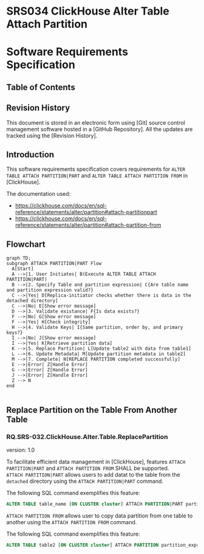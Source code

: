 # SRS034 ClickHouse Alter Table Attach Partition

# Software Requirements Specification

## Table of Contents

## Revision History

This document is stored in an electronic form using [Git] source control management software
hosted in a [GitHub Repository].
All the updates are tracked using the [Revision History].

## Introduction

This software requirements specification covers requirements for `ALTER TABLE ATTACH PARTITION|PART` and `ALTER TABLE ATTACH PARTITION FROM` in [ClickHouse].

The documentation used:

- https://clickhouse.com/docs/en/sql-reference/statements/alter/partition#attach-partitionpart
- https://clickhouse.com/docs/en/sql-reference/statements/alter/partition#attach-partition-from

## Flowchart

```mermaid
graph TD;
subgraph ATTACH PARTITION|PART Flow
  A[Start]
  A -->|1. User Initiates| B(Execute ALTER TABLE ATTACH PARTITION|PART)
  B -->|2. Specify Table and partition expression| C{Are table name and partition expression valid?}
  C -->|Yes| D[Replica-initiator checks whether there is data in the detached directory]
  C -->|No| E[Show error message]
  D -->|3. Validate existance| F{Is data exists?}
  F -->|No| G[Show error message]
  F -->|Yes| H[Check integrity]
  H -->|4. Validate Keys| I{Same partition, order by, and primary keys?}
  I -->|No| J[Show error message]
  I -->|Yes| K[Retrieve partition data]
  K -->|5. Replace Partition| L[Update table2 with data from table1]
  L -->|6. Update Metadata| M[Update partition metadata in table2]
  M -->|7. Complete| N[REPLACE PARTITION completed successfully]
  E -->|Error| Z[Handle Error]
  G -->|Error| Z[Handle Error]
  J -->|Error| Z[Handle Error]
  Z --> N
end


```


## Replace Partition on the Table From Another Table

### RQ.SRS-032.ClickHouse.Alter.Table.ReplacePartition
version: 1.0

To facilitate efficient data management in [ClickHouse], features `ATTACH PARTITION|PART` and `ATTACH PARTITION FROM`  SHALL be supported.   
`ATTACH PARTITION|PART` allows users to add datat to the table from the `detached` directory using the `ATTACH PARTITION|PART` command. 

The following SQL command exemplifies this feature:

```sql
ALTER TABLE table_name [ON CLUSTER cluster] ATTACH PARTITION|PART partition_expr
```

`ATTACH PARTITION FROM` allows user to copy data partition from one table to another using the `ATTACH PARTITION FROM` command.

The following SQL command exemplifies this feature:
```sql
ALTER TABLE table2 [ON CLUSTER cluster] ATTACH PARTITION partition_expr FROM table1
```
